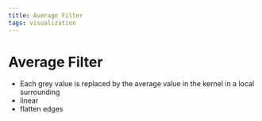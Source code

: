 ```yaml
---
title: Average Filter
tags: visualization
---
```


# Average Filter
- Each grey value is replaced by the average value in the kernel in a local surrounding
- linear
- flatten edges


































































































